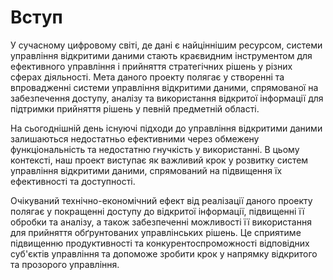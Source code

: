 # Вступ

У сучасному цифровому світі, де дані є найціннішим ресурсом, системи управління відкритими даними стають краєвидним інструментом для ефективного управління і прийняття стратегічних рішень у різних сферах діяльності. Мета даного проекту полягає у створенні та впровадженні системи управління відкритими даними, спрямованої на забезпечення доступу, аналізу та використання відкритої інформації для підтримки прийняття рішень у певній предметній області.

На сьогоднішній день існуючі підходи до управління відкритими даними залишаються недостатньо ефективними через обмежену функціональність та недостатню гнучкість у використанні. В цьому контексті, наш проект виступає як важливий крок у розвитку систем управління відкритими даними, спрямований на підвищення їх ефективності та доступності.

Очікуваний технічно-економічний ефект від реалізації даного проекту полягає у покращенні доступу до відкритої інформації, підвищенні її обробки та аналізу, а також забезпеченні можливості її використання для прийняття обґрунтованих управлінських рішень. Це сприятиме підвищенню продуктивності та конкурентоспроможності відповідних суб'єктів управління та допоможе зробити крок у напрямку відкритого та прозорого управління.